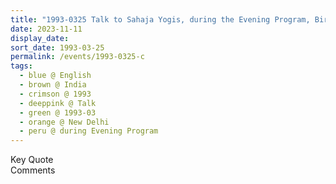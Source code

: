```yaml
---
title: "1993-0325 Talk to Sahaja Yogis, during the Evening Program, Birthday Felicitations, New Delhi, India"
date: 2023-11-11
display_date: 
sort_date: 1993-03-25
permalink: /events/1993-0325-c
tags:
  - blue @ English
  - brown @ India
  - crimson @ 1993
  - deeppink @ Talk
  - green @ 1993-03
  - orange @ New Delhi
  - peru @ during Evening Program
---
```


<wave-list>
  <list-title color="green" width="75">Key Quote</list-title>
  <list-item color="BlanchedAlmond"  width="200"></list-item>
  <list-item color="Lavender"></list-item>
  <list-item color="BlanchedAlmond"></list-item>
</wave-list>

<br>

<wave-list>
  <list-title color="green" width="75">Comments</list-title>
  <list-item color="BlanchedAlmond"  width="200"></list-item>
  <list-item color="Lavender"></list-item>
  <list-item color="BlanchedAlmond"></list-item>
</wave-list>